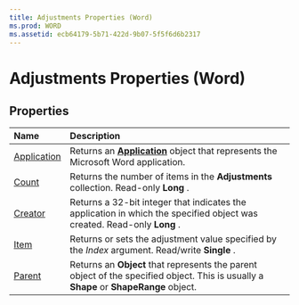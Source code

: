 ```yaml
---
title: Adjustments Properties (Word)
ms.prod: WORD
ms.assetid: ecb64179-5b71-422d-9b07-5f5f6d6b2317
---
```



# Adjustments Properties (Word)

## Properties



|**Name**|**Description**|
|:-----|:-----|
|[Application](adjustments-application-property-word.md)|Returns an  **[Application](application-object-word.md)** object that represents the Microsoft Word application.|
|[Count](adjustments-count-property-word.md)|Returns the number of items in the  **Adjustments** collection. Read-only **Long** .|
|[Creator](adjustments-creator-property-word.md)|Returns a 32-bit integer that indicates the application in which the specified object was created. Read-only  **Long** .|
|[Item](adjustments-item-property-word.md)|Returns or sets the adjustment value specified by the  _Index_ argument. Read/write **Single** .|
|[Parent](adjustments-parent-property-word.md)|Returns an  **Object** that represents the parent object of the specified object. This is usually a **Shape** or **ShapeRange** object.|

